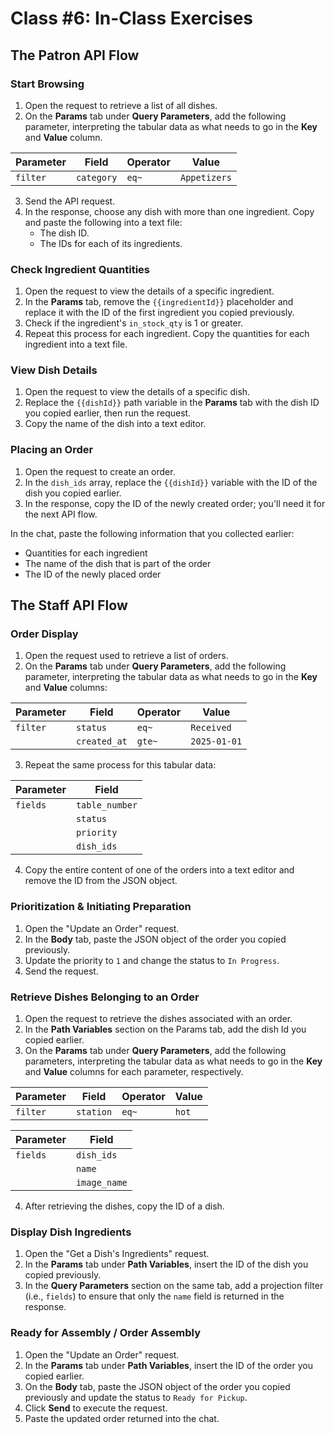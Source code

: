 # Class #6: In-Class Exercises

## The Patron API Flow

### Start Browsing

1. Open the request to retrieve a list of all dishes.
2. On the **Params** tab under **Query Parameters**, add the following parameter, interpreting the tabular data as what needs to go in the **Key** and **Value** column.

| Parameter | Field      | Operator | Value        |
| --------- | ---------- | -------- | ------------ |
| `filter`  | `category` | `eq~`    | `Appetizers` |

3. Send the API request.
4. In the response, choose any dish with more than one ingredient. Copy and paste the following into a text file:
   - The dish ID.
   - The IDs for each of its ingredients.

### Check Ingredient Quantities

1. Open the request to view the details of a specific ingredient.
2. In the **Params** tab, remove the `{{ingredientId}}` placeholder and replace it with the ID of the first ingredient you copied previously.
3. Check if the ingredient's `in_stock_qty` is 1 or greater.
4. Repeat this process for each ingredient. Copy the quantities for each ingredient into a text file.

### View Dish Details

1. Open the request to view the details of a specific dish.
2. Replace the `{{dishId}}` path variable in the **Params** tab with the dish ID you copied earlier, then run the request.
3. Copy the name of the dish into a text editor.

### Placing an Order

1. Open the request to create an order.
2. In the `dish_ids` array, replace the `{{dishId}}` variable with the ID of the dish you copied earlier.
3. In the response, copy the ID of the newly created order; you'll need it for the next API flow.

In the chat, paste the following information that you collected earlier:

- Quantities for each ingredient
- The name of the dish that is part of the order
- The ID of the newly placed order

## The Staff API Flow

### Order Display

1. Open the request used to retrieve a list of orders.
2. On the **Params** tab under **Query Parameters**, add the following parameter, interpreting the tabular data as what needs to go in the **Key** and **Value** columns:

| Parameter | Field        | Operator | Value        |
| --------- | ------------ | -------- | ------------ |
| `filter`  | `status`     | `eq~`    | `Received`   |
|           | `created_at` | `gte~`   | `2025-01-01` |

3. Repeat the same process for this tabular data:

| Parameter | Field          |
| --------- | -------------- |
| `fields`  | `table_number` |
|           | `status`       |
|           | `priority`     |
|           | `dish_ids`     |

4. Copy the entire content of one of the orders into a text editor and remove the ID from the JSON object.

### Prioritization & Initiating Preparation

1. Open the "Update an Order" request.
2. In the **Body** tab, paste the JSON object of the order you copied previously.
3. Update the priority to `1` and change the status to `In Progress`.
4. Send the request.

### Retrieve Dishes Belonging to an Order

1. Open the request to retrieve the dishes associated with an order.
2. In the **Path Variables** section on the Params tab, add the dish Id you copied earlier.
3. On the **Params** tab under **Query Parameters**, add the following parameters, interpreting the tabular data as what needs to go in the **Key** and **Value** columns for each parameter, respectively.

| Parameter | Field     | Operator | Value |
| --------- | --------- | -------- | ----- |
| `filter`  | `station` | `eq~`    | `hot` |

| Parameter | Field        |
| --------- | ------------ |
| `fields`  | `dish_ids`   |
|           | `name`       |
|           | `image_name` |

4. After retrieving the dishes, copy the ID of a dish.

### Display Dish Ingredients

1. Open the "Get a Dish's Ingredients" request.
2. In the **Params** tab under **Path Variables**, insert the ID of the dish you copied previously.
3. In the **Query Parameters** section on the same tab, add a projection filter (i.e., `fields`) to ensure that only the `name` field is returned in the response.

### Ready for Assembly / Order Assembly

1. Open the "Update an Order" request.
2. In the **Params** tab under **Path Variables**, insert the ID of the order you copied earlier.
3. On the **Body** tab, paste the JSON object of the order you copied previously and update the status to `Ready for Pickup`.
4. Click **Send** to execute the request.
5. Paste the updated order returned into the chat.
